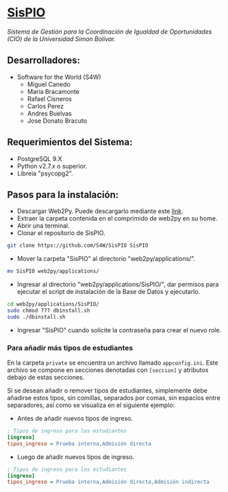# [SisPIO](http://syspio.dex.usb.ve "Conoce SisPIO")
*Sistema de Gestión para la Coordinación de Igualdad de Oportunidades (CIO) de la Universidad Simon Bolivar.*

## Desarrolladores:

- Software for the World (S4W)
  + Miguel Canedo
  + Maria Bracamonte
  + Rafael Cisneros
  + Carlos Perez
  + Andres Buelvas
  + Jose Donato Bracuto


## Requerimientos del Sistema:
   + PostgreSQL 9.X
   + Python v2.7.x o superior.
   + Libreia "psycopg2".

## Pasos para la instalación:
- Descargar Web2Py. Puede descargarlo mediante este [link](http://www.web2py.com/init/default/download "Descargar web2py").
- Extraer la carpeta contenida en el comprimido de web2py en su home.
- Abrir una terminal.
- Clonar el repositorio de SisPIO.
```bash
git clone https://github.com/S4W/SisPIO SisPIO
```
- Mover la carpeta "SisPIO" al directorio "web2py/applications/".
```bash
mv SisPIO web2py/applications/
```
- Ingresar al directorio "web2py/applications/SisPIO/", dar permisos para ejecutar el script de instalación de la Base de Datos y ejecutarlo.
```bash
cd web2py/applications/SisPIO/
sudo chmod 777 dbinstall.sh
sudo ./dbinstall.sh
```
- Ingresar "SisPIO" cuando solicite la contraseña para crear el nuevo role.

### Para añadir más tipos de estudiantes
En la carpeta `private` se encuentra un archivo llamado `appconfig.ini`.
Este archivo se compone en secciones denotadas con `[seccion]` y atributos
debajo de estas secciones.

Si se desean añadir o remover tipos de estudiantes, simplemente
debe añadirse estos tipos, sin comillas, separados por comas, sin espacios entre
separadores, así como se visualiza en el siguiente ejemplo:

- Antes de añadir nuevos tipos de ingreso.
```ini
; Tipos de ingreso para los estudiantes
[ingreso]
tipos_ingreso = Prueba interna,Admisión directa
```

- Luego de añadir nuevos tipos de ingreso.
```ini
; Tipos de ingreso para los estudiantes
[ingreso]
tipos_ingreso = Prueba interna,Admisión directa,Admisión indirecta
```
